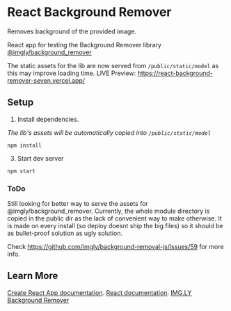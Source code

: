 # React Background Remover

Removes background of the provided image.

React app for testing the Background Remover library [@imgly/background_remover](https://github.com/imgly/background-removal-js)

The static assets for the lib are now served from `/public/static/model` as this may improve loading time.
LIVE Preview: https://react-background-remover-seven.vercel.app/

## Setup
1. Install dependencies.
   
*The lib's assets will be automatically copied into `/public/static/model`*

`npm install`

3. Start dev server

`npm start`

### ToDo
Still looking for better way to serve the assets for @imgly/background_remover. Currently, the whole module directory is copied in the public dir as the lack of convenient way to make otherwise. It is made on every install (so deploy doesnt ship the big files) so it should be as bullet-proof solution as ugly solution.

Check https://github.com/imgly/background-removal-js/issues/59 for more info.

## Learn More

 [Create React App documentation](https://facebook.github.io/create-react-app/docs/getting-started).
 [React documentation](https://reactjs.org/).
 [IMG.LY Background Remover](https://github.com/imgly/background-removal-js)

